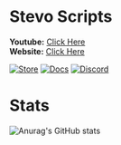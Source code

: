 # Stevo Scripts

**Youtube:** [Click Here](https://www.youtube.com/@stevoscripts)
<br>
**Website:** [Click Here](https://www.stevoscripts.com)



<a href='https://discord.gg/stevoscripts'>![Store](https://media.discordapp.net/attachments/1211135036292866088/1281163425887555659/store.png?ex=66dab7eb&is=66d9666b&hm=9419845cbe8af668938be8019133d984419388da8dfd6ce180c80009e4e048be&=&format=webp&quality=lossless)</a>
<a href='https://docs.stevoscripts'>![Docs](https://media.discordapp.net/attachments/1211135036292866088/1281163425644417086/docs.png?ex=66dab7eb&is=66d9666b&hm=299f1a18e871c8c3b8d54e71c8d947be4695bd89f3eac43ff3db5ecebff3bf0c&=&format=webp&quality=lossless)</a>
<a href='https://discord.gg/stevoscripts'>![Discord](https://media.discordapp.net/attachments/1211135036292866088/1281163898585612330/discord.png?ex=66dab85c&is=66d966dc&hm=4f6dc30c6a2c082521d19040d20f180470ebfb17d6f847ff296722fb780a6258&=&format=webp&quality=lossless)</a>


# Stats

![Anurag's GitHub stats](https://github-readme-stats.vercel.app/api?username=stevoscriptsteam&show_icons=true&theme=radical&title_color=156cbd0&text_color=156cbd0&icon_color=156cbd0&bg_color=0d1117)

